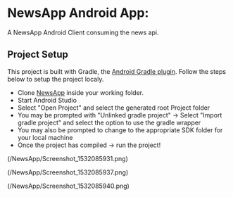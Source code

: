 # NewsApp Android App:
A NewsApp Android Client consuming the news api.


## Project Setup

This project is built with Gradle, the [Android Gradle plugin](http://tools.android.com/tech-docs/new-build-system/user-guide). Follow the steps below to setup the project localy.

* Clone [NewsApp](https://github.com/zmwas/NewsApp) inside your working folder.
* Start Android Studio
* Select "Open Project" and select the generated root Project folder
* You may be prompted with "Unlinked gradle project" -> Select "Import gradle project" and select
the option to use the gradle wrapper
* You may also be prompted to change to the appropriate SDK folder for your local machine
* Once the project has compiled -> run the project!

(/NewsApp/Screenshot_1532085931.png)

(/NewsApp/Screenshot_1532085937.png)

(/NewsApp/Screenshot_1532085940.png)
